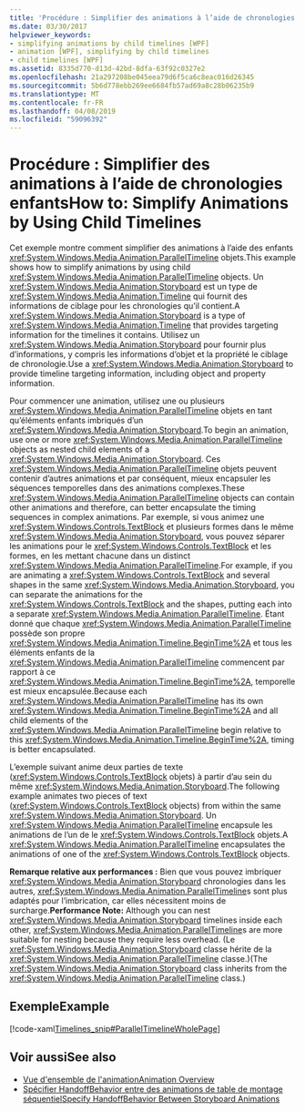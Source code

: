 ```yaml
---
title: 'Procédure : Simplifier des animations à l’aide de chronologies enfants'
ms.date: 03/30/2017
helpviewer_keywords:
- simplifying animations by child timelines [WPF]
- animation [WPF], simplifying by child timelines
- child timelines [WPF]
ms.assetid: 8335d770-d13d-42bd-8dfa-63f92c0327e2
ms.openlocfilehash: 21a297208be045eea79d6f5ca6c8eac016d26345
ms.sourcegitcommit: 5b6d778ebb269ee6684fb57ad69a8c28b06235b9
ms.translationtype: MT
ms.contentlocale: fr-FR
ms.lasthandoff: 04/08/2019
ms.locfileid: "59096392"
---
```

# <a name="how-to-simplify-animations-by-using-child-timelines"></a><span data-ttu-id="f83a6-102">Procédure : Simplifier des animations à l’aide de chronologies enfants</span><span class="sxs-lookup"><span data-stu-id="f83a6-102">How to: Simplify Animations by Using Child Timelines</span></span>
<span data-ttu-id="f83a6-103">Cet exemple montre comment simplifier des animations à l’aide des enfants <xref:System.Windows.Media.Animation.ParallelTimeline> objets.</span><span class="sxs-lookup"><span data-stu-id="f83a6-103">This example shows how to simplify animations by using child <xref:System.Windows.Media.Animation.ParallelTimeline> objects.</span></span> <span data-ttu-id="f83a6-104">Un <xref:System.Windows.Media.Animation.Storyboard> est un type de <xref:System.Windows.Media.Animation.Timeline> qui fournit des informations de ciblage pour les chronologies qu’il contient.</span><span class="sxs-lookup"><span data-stu-id="f83a6-104">A <xref:System.Windows.Media.Animation.Storyboard> is a type of <xref:System.Windows.Media.Animation.Timeline> that provides targeting information for the timelines it contains.</span></span> <span data-ttu-id="f83a6-105">Utilisez un <xref:System.Windows.Media.Animation.Storyboard> pour fournir plus d’informations, y compris les informations d’objet et la propriété le ciblage de chronologie.</span><span class="sxs-lookup"><span data-stu-id="f83a6-105">Use a <xref:System.Windows.Media.Animation.Storyboard> to provide timeline targeting information, including object and property information.</span></span>  
  
 <span data-ttu-id="f83a6-106">Pour commencer une animation, utilisez une ou plusieurs <xref:System.Windows.Media.Animation.ParallelTimeline> objets en tant qu’éléments enfants imbriqués d’un <xref:System.Windows.Media.Animation.Storyboard>.</span><span class="sxs-lookup"><span data-stu-id="f83a6-106">To begin an animation, use one or more <xref:System.Windows.Media.Animation.ParallelTimeline> objects as nested child elements of a <xref:System.Windows.Media.Animation.Storyboard>.</span></span> <span data-ttu-id="f83a6-107">Ces <xref:System.Windows.Media.Animation.ParallelTimeline> objets peuvent contenir d’autres animations et par conséquent, mieux encapsuler les séquences temporelles dans des animations complexes.</span><span class="sxs-lookup"><span data-stu-id="f83a6-107">These <xref:System.Windows.Media.Animation.ParallelTimeline> objects can contain other animations and therefore, can better encapsulate the timing sequences in complex animations.</span></span> <span data-ttu-id="f83a6-108">Par exemple, si vous animez une <xref:System.Windows.Controls.TextBlock> et plusieurs formes dans le même <xref:System.Windows.Media.Animation.Storyboard>, vous pouvez séparer les animations pour le <xref:System.Windows.Controls.TextBlock> et les formes, en les mettant chacune dans un distinct <xref:System.Windows.Media.Animation.ParallelTimeline>.</span><span class="sxs-lookup"><span data-stu-id="f83a6-108">For example, if you are animating a <xref:System.Windows.Controls.TextBlock> and several shapes in the same <xref:System.Windows.Media.Animation.Storyboard>, you can separate the animations for the <xref:System.Windows.Controls.TextBlock> and the shapes, putting each into a separate <xref:System.Windows.Media.Animation.ParallelTimeline>.</span></span> <span data-ttu-id="f83a6-109">Étant donné que chaque <xref:System.Windows.Media.Animation.ParallelTimeline> possède son propre <xref:System.Windows.Media.Animation.Timeline.BeginTime%2A> et tous les éléments enfants de la <xref:System.Windows.Media.Animation.ParallelTimeline> commencent par rapport à ce <xref:System.Windows.Media.Animation.Timeline.BeginTime%2A>, temporelle est mieux encapsulée.</span><span class="sxs-lookup"><span data-stu-id="f83a6-109">Because each <xref:System.Windows.Media.Animation.ParallelTimeline> has its own <xref:System.Windows.Media.Animation.Timeline.BeginTime%2A> and all child elements of the <xref:System.Windows.Media.Animation.ParallelTimeline> begin relative to this <xref:System.Windows.Media.Animation.Timeline.BeginTime%2A>, timing is better encapsulated.</span></span>  
  
 <span data-ttu-id="f83a6-110">L’exemple suivant anime deux parties de texte (<xref:System.Windows.Controls.TextBlock> objets) à partir d’au sein du même <xref:System.Windows.Media.Animation.Storyboard>.</span><span class="sxs-lookup"><span data-stu-id="f83a6-110">The following example animates two pieces of text (<xref:System.Windows.Controls.TextBlock> objects) from within the same <xref:System.Windows.Media.Animation.Storyboard>.</span></span> <span data-ttu-id="f83a6-111">Un <xref:System.Windows.Media.Animation.ParallelTimeline> encapsule les animations de l’un de le <xref:System.Windows.Controls.TextBlock> objets.</span><span class="sxs-lookup"><span data-stu-id="f83a6-111">A <xref:System.Windows.Media.Animation.ParallelTimeline> encapsulates the animations of one of the <xref:System.Windows.Controls.TextBlock> objects.</span></span>  
  
 <span data-ttu-id="f83a6-112">**Remarque relative aux performances :** Bien que vous pouvez imbriquer <xref:System.Windows.Media.Animation.Storyboard> chronologies dans les autres, <xref:System.Windows.Media.Animation.ParallelTimeline>s sont plus adaptés pour l’imbrication, car elles nécessitent moins de surcharge.</span><span class="sxs-lookup"><span data-stu-id="f83a6-112">**Performance Note:** Although you can nest <xref:System.Windows.Media.Animation.Storyboard> timelines inside each other, <xref:System.Windows.Media.Animation.ParallelTimeline>s are more suitable for nesting because they require less overhead.</span></span> <span data-ttu-id="f83a6-113">(Le <xref:System.Windows.Media.Animation.Storyboard> classe hérite de la <xref:System.Windows.Media.Animation.ParallelTimeline> classe.)</span><span class="sxs-lookup"><span data-stu-id="f83a6-113">(The <xref:System.Windows.Media.Animation.Storyboard> class inherits from the <xref:System.Windows.Media.Animation.ParallelTimeline> class.)</span></span>  
  
## <a name="example"></a><span data-ttu-id="f83a6-114">Exemple</span><span class="sxs-lookup"><span data-stu-id="f83a6-114">Example</span></span>  
 [!code-xaml[Timelines_snip#ParallelTimelineWholePage](~/samples/snippets/csharp/VS_Snippets_Wpf/Timelines_snip/CS/ParallelTimelineExample.xaml#paralleltimelinewholepage)]  
  
## <a name="see-also"></a><span data-ttu-id="f83a6-115">Voir aussi</span><span class="sxs-lookup"><span data-stu-id="f83a6-115">See also</span></span>

- [<span data-ttu-id="f83a6-116">Vue d'ensemble de l'animation</span><span class="sxs-lookup"><span data-stu-id="f83a6-116">Animation Overview</span></span>](animation-overview.md)
- [<span data-ttu-id="f83a6-117">Spécifier HandoffBehavior entre des animations de table de montage séquentiel</span><span class="sxs-lookup"><span data-stu-id="f83a6-117">Specify HandoffBehavior Between Storyboard Animations</span></span>](how-to-specify-handoffbehavior-between-storyboard-animations.md)
